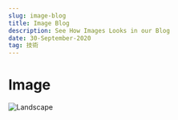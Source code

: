 ```yaml
---
slug: image-blog
title: Image Blog
description: See How Images Looks in our Blog
date: 30-September-2020
tag: 技術
---
```


# Image

![Landscape](https://images.unsplash.com/photo-1501785888041-af3ef285b470?ixlib=rb-1.2.1&auto=format&fit=crop&w=500&q=60)
